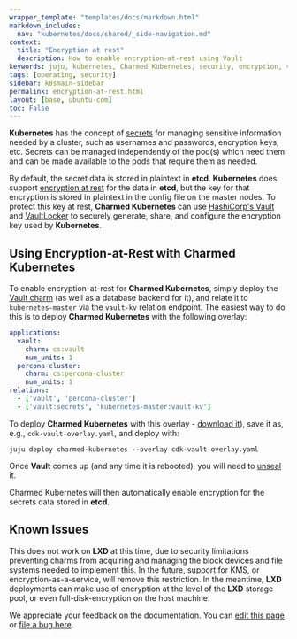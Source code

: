 ```yaml
---
wrapper_template: "templates/docs/markdown.html"
markdown_includes:
  nav: "kubernetes/docs/shared/_side-navigation.md"
context:
  title: "Encryption at rest"
  description: How to enable encryption-at-rest using Vault
keywords: juju, kubernetes, Charmed Kubernetes, security, encryption, vault
tags: [operating, security]
sidebar: k8smain-sidebar
permalink: encryption-at-rest.html
layout: [base, ubuntu-com]
toc: False
---
```


**Kubernetes** has the concept of [secrets][] for managing sensitive information
needed by a cluster, such as usernames and passwords, encryption keys, etc.
Secrets can be managed independently of the pod(s) which need them and can be
made available to the pods that require them as needed.

By default, the secret data is stored in plaintext in **etcd**. **Kubernetes**
does support [encryption at rest][] for the data in **etcd**, but the key for
that encryption is stored in plaintext in the config file on the master nodes.
To protect this key at rest, **Charmed Kubernetes** can use
[HashiCorp's Vault][] and [VaultLocker][] to securely generate, share, and
configure the encryption key used by **Kubernetes**.

## Using Encryption-at-Rest with Charmed Kubernetes

To enable encryption-at-rest for **Charmed Kubernetes**, simply deploy the [Vault charm][] (as
well as a database backend for it), and relate it to `kubernetes-master` via
the `vault-kv` relation endpoint.  The easiest way to do this is to deploy **Charmed Kubernetes**
with the following overlay:

```yaml
applications:
  vault:
    charm: cs:vault
    num_units: 1
  percona-cluster:
    charm: cs:percona-cluster
    num_units: 1
relations:
  - ['vault', 'percona-cluster']
  - ['vault:secrets', 'kubernetes-master:vault-kv']
```

To deploy **Charmed Kubernetes** with this overlay - [download it][cdk-vault-overlay]), save it as, e.g.,
`cdk-vault-overlay.yaml`, and deploy with:

```
juju deploy charmed-kubernetes --overlay cdk-vault-overlay.yaml
```

Once **Vault** comes up (and any time it is rebooted), you will need to [unseal][]
it.

Charmed Kubernetes will then automatically enable encryption for the secrets data stored in
**etcd**.

## Known Issues

This does not work on **LXD** at this time, due to security limitations
preventing charms from acquiring and managing the block devices and file
systems needed to implement this.  In the future, support for KMS, or
encryption-as-a-service, will remove this restriction.  In the meantime,
**LXD** deployments can make use of encryption at the level of the **LXD**
storage pool, or even full-disk-encryption on the host machine.

[cdk-vault-overlay]: https://raw.githubusercontent.com/juju-solutions/kubernetes-docs/master/assets/cdk-vault-overlay.yaml
[secrets]: https://kubernetes.io/docs/tasks/inject-data-application/distribute-credentials-secure/
[encryption at rest]: https://kubernetes.io/docs/tasks/administer-cluster/encrypt-data/
[HashiCorp's Vault]: https://www.vaultproject.io/
[VaultLocker]: https://github.com/openstack-charmers/vaultlocker
[Vault charm]: https://charmhub.io/vault
[unseal]: https://docs.openstack.org/project-deploy-guide/charm-deployment-guide/victoria/app-vault.html#initialize-and-unseal-vault

<!-- FEEDBACK -->
<div class="p-notification--information">
  <p class="p-notification__response">
    We appreciate your feedback on the documentation. You can
    <a href="https://github.com/charmed-kubernetes/kubernetes-docs/edit/main/pages/k8s/encryption-at-rest.md" >edit this page</a>
    or
    <a href="https://github.com/charmed-kubernetes/kubernetes-docs/issues/new" >file a bug here</a>.
  </p>
</div>
